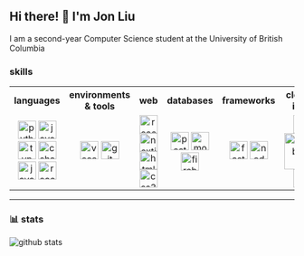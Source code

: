 


## Hi there! 👋 I'm Jon Liu

I am a second-year Computer Science student at the University of British Columbia


### skills

<table>
  <tr>
    <th>languages</th>
    <th>environments & tools</th>
    <th>web</th>
    <th>databases</th>
    <th>frameworks</th>
    <th>cloud & infra</th>
  </tr>
  <tr>
    <td align="center">
      <img src="https://cdn.jsdelivr.net/gh/devicons/devicon/icons/python/python-original.svg" width="32" alt="python"/>
      <img src="https://cdn.jsdelivr.net/gh/devicons/devicon/icons/javascript/javascript-original.svg" width="32" alt="javascript"/>
      <img src="https://cdn.jsdelivr.net/gh/devicons/devicon/icons/typescript/typescript-original.svg" width="32" alt="typescript"/>
      <img src="https://cdn.jsdelivr.net/gh/devicons/devicon/icons/csharp/csharp-original.svg" width="32" alt="csharp"/>
      <img src="https://cdn.jsdelivr.net/gh/devicons/devicon/icons/java/java-original.svg" width="32" alt="java"/>
      <img src="https://cdn.jsdelivr.net/gh/devicons/devicon/icons/react/react-original.svg" width="32" alt="react"/>
    </td>
    <td align="center">
      <img src="https://cdn.jsdelivr.net/gh/devicons/devicon/icons/vscode/vscode-original.svg" width="32" alt="vscode"/>
      <img src="https://cdn.jsdelivr.net/gh/devicons/devicon/icons/git/git-original.svg" width="32" alt="git"/>
    </td>
    <td align="center">
      <img src="https://cdn.jsdelivr.net/gh/devicons/devicon/icons/react/react-original.svg" width="32" alt="react"/>
      <img src="https://cdn.jsdelivr.net/gh/devicons/devicon/icons/nextjs/nextjs-original.svg" width="32" alt="nextjs"/>
      <img src="https://cdn.jsdelivr.net/gh/devicons/devicon/icons/html5/html5-original.svg" width="32" alt="html5"/>
      <img src="https://cdn.jsdelivr.net/gh/devicons/devicon/icons/css3/css3-original.svg" width="32" alt="css3"/>
    </td>
    <td align="center">
      <img src="https://cdn.jsdelivr.net/gh/devicons/devicon/icons/postgresql/postgresql-original.svg" width="32" alt="postgresql"/>
      <img src="https://cdn.jsdelivr.net/gh/devicons/devicon/icons/mongodb/mongodb-original.svg" width="32" alt="mongodb"/>
      <img src="https://cdn.jsdelivr.net/gh/devicons/devicon/icons/firebase/firebase-plain.svg" width="32" alt="firebase / firestore"/>
    </td>
    <td align="center">
      <img src="https://cdn.jsdelivr.net/gh/devicons/devicon/icons/fastapi/fastapi-original.svg" width="32" alt="fastapi"/>
      <img src="https://cdn.jsdelivr.net/gh/devicons/devicon/icons/nodejs/nodejs-original.svg" width="32" alt="nodejs"/>
    </td>
    <td align="center">
        <img src="https://cdn.jsdelivr.net/gh/devicons/devicon/icons/firebase/firebase-plain.svg" width="32" alt="firebase / firestore"/>
        <img src="https://cdn.jsdelivr.net/gh/devicons/devicon/icons/supabase/supabase-original-wordmark.svg" width="64" alt="supabase"/>
        <img src="https://cdn.jsdelivr.net/gh/devicons/devicon/icons/docker/docker-original.svg" width="32" alt="docker"/>
    </td>
  </tr>
</table>

---

### 📊 stats

<!-- github stats card -->
<img
  src="https://github-readme-stats.vercel.app/api?username=jliu4242&show_icons=true&hide_border=true"
  alt="github stats"
/>
